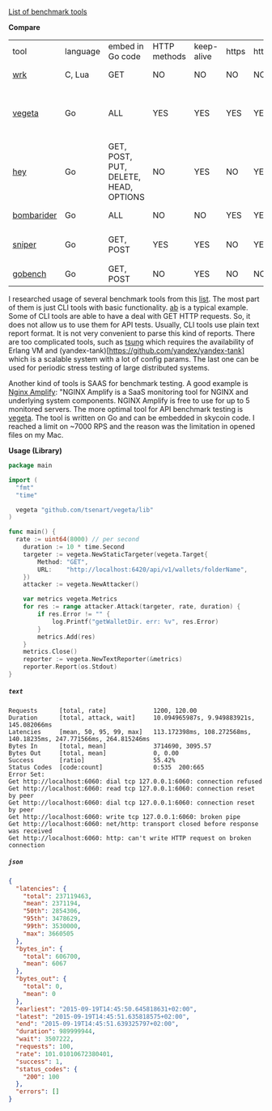 
[List of benchmark tools](https://gist.github.com/denji/8333630)



**Compare**
<table class="table table-bordered table-condensed">
   <tr>
      <td>tool</td>
      <td>language</td>
      <td>embed in Go code</td>
      <td>HTTP methods </td>
      <td>keep-alive</td>
      <td>https</td>
      <td>http/2</td>
      <td>multi-target</td>
      <td>result-show</td>
      <td>RPS</td>
   </tr>
   <tr>
     <td><a href="https://github.com/wg/wrk">wrk<a/></td>
     <td> C, Lua</td>
     <td>GET</td>
     <td>NO</td>
     <td>NO</td>
     <td>NO</td>
     <td>NO</td>
     <td>NO</td>
     <td>standard output</td>
     <td>~15000</td>
   </tr>
   <tr>
      <td><a href="https://github.com/tsenart/vegeta">vegeta</a></td>
      <td>Go</td>
      <td>ALL</td>
      <td>YES</td>
      <td>YES</td>
      <td>YES</td>
      <td>YES</td>
      <td>NO</td>
      <td>Go, js+html5，standard output</td>
      <td> ~7000 - reached files count limitation</td>
   </tr>
   <tr>
     <td><a href="https://github.com/rakyll/hey">hey</a></td>
     <td>Go</td>
     <td>GET, POST, PUT, DELETE, HEAD, OPTIONS</td>
     <td>NO</td>
     <td>YES</td>
     <td>NO</td>
     <td>YES</td>
     <td>NO</td>
     <td>standard output</td>
     <td>~11000</td>
   </tr>
   <tr>
     <td><a href="https://github.com/codesenberg/bombardier">bombarider</a></td>
     <td>Go</td>
     <td>ALL</td>
     <td>NO</td>
     <td>NO</td>
     <td>YES</td>
     <td>YES</td>
     <td>NO</td>
     <td>standard output</td>
     <td>~15000</td>
   </tr>
   <tr>
      <td><a href="https://github.com/btfak/sniper">sniper</a></td>
      <td>Go</td>
      <td/>GET, POST</td>
      <td>YES</td>
      <td>YES</td>
      <td>NO</td>
      <td>YES</td>
      <td>NO</td>
      <td>js+html5，standard output</td>
      <td>~1600</td>
   </tr>
   <tr>
     <td><a href="https://github.com/cmpxchg16/gobench">gobench</a></td>
     <td>Go</td>
     <td>GET, POST</td>
     <td>NO</td>
     <td>YES</td>
     <td>NO</td>
     <td>NO</td>
     <td>NO</td>
     <td>standard output</td>
     <td>~12500</td>
  </tr>
</table>


I researched usage of several benchmark tools from this [list](https://gist.github.com/denji/8333630).
The most part of them is just CLI tools with basic functionality. [ab](https://en.wikipedia.org/wiki/ApacheBench) is a typical example.
Some of CLI tools are able to have a deal with GET HTTP requests. So, it does not allow us to use them for API tests.
Usually, CLI tools use plain text report format. It is not very convenient to parse this kind of reports.
There are too complicated tools, such as [tsung](https://github.com/processone/tsung)
which requires the availability of Erlang VM and (yandex-tank)[https://github.com/yandex/yandex-tank] which is a scalable system with a lot of config params.
The last one can be used for periodic stress testing of large distributed systems.

Another kind of tools is SAAS for benchmark testing. A good example is [Nginx Amplify](https://www.nginx.com/blog/setting-up-nginx-amplify-in-10-minutes/):
"NGINX Amplify is a SaaS monitoring tool for NGINX and underlying system components. NGINX Amplify is free to use for up to 5 monitored servers.
The more optimal tool for API benchmark testing is [vegeta](https://github.com/tsenart/vegeta).
The tool is written on Go and can be embedded in skycoin code.
I reached a limit on ~7000 RPS and the reason was the limitation in opened files on my Mac.

**Usage (Library)**
```go
package main

import (
  "fmt"
  "time"

  vegeta "github.com/tsenart/vegeta/lib"
)

func main() {
  rate := uint64(8000) // per second
  	duration := 10 * time.Second
  	targeter := vegeta.NewStaticTargeter(vegeta.Target{
  		Method: "GET",
  		URL:    "http://localhost:6420/api/v1/wallets/folderName",
  	})
  	attacker := vegeta.NewAttacker()

  	var metrics vegeta.Metrics
  	for res := range attacker.Attack(targeter, rate, duration) {
  		if res.Error != "" {
  			log.Printf("getWalletDir. err: %v", res.Error)
  		}
  		metrics.Add(res)
  	}
  	metrics.Close()
  	reporter := vegeta.NewTextReporter(&metrics)
  	reporter.Report(os.Stdout)
}
```

##### `text`
```console
Requests      [total, rate]             1200, 120.00
Duration      [total, attack, wait]     10.094965987s, 9.949883921s, 145.082066ms
Latencies     [mean, 50, 95, 99, max]   113.172398ms, 108.272568ms, 140.18235ms, 247.771566ms, 264.815246ms
Bytes In      [total, mean]             3714690, 3095.57
Bytes Out     [total, mean]             0, 0.00
Success       [ratio]                   55.42%
Status Codes  [code:count]              0:535  200:665
Error Set:
Get http://localhost:6060: dial tcp 127.0.0.1:6060: connection refused
Get http://localhost:6060: read tcp 127.0.0.1:6060: connection reset by peer
Get http://localhost:6060: dial tcp 127.0.0.1:6060: connection reset by peer
Get http://localhost:6060: write tcp 127.0.0.1:6060: broken pipe
Get http://localhost:6060: net/http: transport closed before response was received
Get http://localhost:6060: http: can't write HTTP request on broken connection
```

##### `json`
```json
{
  "latencies": {
    "total": 237119463,
    "mean": 2371194,
    "50th": 2854306,
    "95th": 3478629,
    "99th": 3530000,
    "max": 3660505
  },
  "bytes_in": {
    "total": 606700,
    "mean": 6067
  },
  "bytes_out": {
    "total": 0,
    "mean": 0
  },
  "earliest": "2015-09-19T14:45:50.645818631+02:00",
  "latest": "2015-09-19T14:45:51.635818575+02:00",
  "end": "2015-09-19T14:45:51.639325797+02:00",
  "duration": 989999944,
  "wait": 3507222,
  "requests": 100,
  "rate": 101.01010672380401,
  "success": 1,
  "status_codes": {
    "200": 100
  },
  "errors": []
}
```





